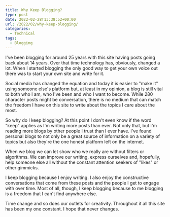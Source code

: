 ```yaml
---
title: Why Keep Blogging?
type: post
date: 2022-02-28T13:38:52+00:00
url: /2022/02/why-keep-blogging/
categories:
  - Technical
tags:
  - Blogging
---
```


I've been blogging for around 25 years with this site having posts going back about 14 years. Over that time technology has, obviously, changed a lot. When I started blogging the only good way to get your own voice out there was to start your own site and write for it.

Social media has changed the equation and today it is easier to "make it" using someone else's platform but, at least in my opinion, a blog is still vital to both who I am, who I've been and who I want to become. While 280 character posts might be conversation, there is no medium that can match the freedom I have on this site to write about the topics I care about the most.

So why do I keep blogging? At this point I don't even know if the word "keep" applies as I'm writing more posts than ever. Not only that, but I'm reading more blogs by other people I trust than I ever have. I've found personal blogs to not only be a great source of information on a variety of topics but also they're the one honest platform left on the internet.

When we blog we can let show who we really are without filters or algorithms. We can improve our writing, express ourselves and, hopefully, help someone else all without the constant attention seekers of "likes" or other gimmicks.

I keep blogging because I enjoy writing. I also enjoy the constructive conversations that come from these posts and the people I get to engage with over time. Most of all, though, I keep blogging because to me blogging is a freedom that I can't find anywhere else.

Time change and so does our outlets for creativity. Throughout it all this site has been my one constant. I hope that never changes.